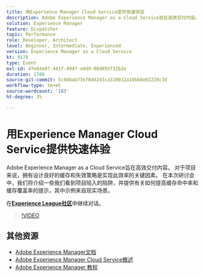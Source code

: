 ```yaml
---
title: 用Experience Manager Cloud Service提供快速体验
description: Adobe Experience Manager as a Cloud Service旨在高效交付内容。 对于项目来说，拥有设计良好的缓存和失效策略是实现此效率的关键因素。 在本次研讨会中，我们将介绍一些我们看到项目陷入的陷阱，并提供有关如何提高缓存命中率和缓存覆盖率的提示，其中示例来自现实场景。
solution: Experience Manager
feature: Dispatcher
topic: Performance
role: Developer, Architect
level: Beginner, Intermediate, Experienced
version: Experience Manager as a Cloud Service
kt: 9178
type: Event
exl-id: 47e84e07-441f-4947-a9d9-80d055f32b2e
duration: 1780
source-git-commit: 5c946ab73e78d4243ca310032a10bb8e82228c3d
workflow-type: tm+mt
source-wordcount: '183'
ht-degree: 3%

---
```


# 用Experience Manager Cloud Service提供快速体验

Adobe Experience Manager as a Cloud Service旨在高效交付内容。 对于项目来说，拥有设计良好的缓存和失效策略是实现此效率的关键因素。 在本次研讨会中，我们将介绍一些我们看到项目陷入的陷阱，并提供有关如何提高缓存命中率和缓存覆盖率的提示，其中示例来自现实场景。

在&#x200B;**[Experience League社区](https://adobe.ly/3CUkzoB)**&#x200B;中继续对话。

>[!VIDEO](https://video.tv.adobe.com/v/337846/?quality=12&learn=on&hidetitle=true)

## 其他资源

- [Adobe Experience Manager文档](https://experienceleague.adobe.com/docs/experience-manager-cloud-service.html)
- [Adobe Experience Manager Cloud Service概述](https://experienceleague.adobe.com/docs/experience-manager-cloud-service/overview/home.html)
- [Adobe Experience Manager 教程](https://experienceleague.adobe.com/docs/experience-manager-tutorials.html)
